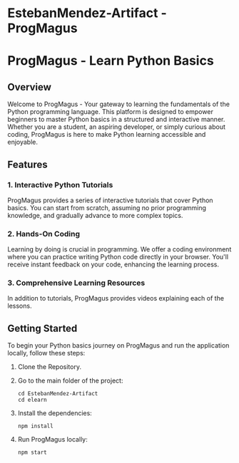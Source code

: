 # EstebanMendez-Artifact - ProgMagus


# ProgMagus - Learn Python Basics

## Overview

Welcome to ProgMagus - Your gateway to learning the fundamentals of the Python programming language. This platform is designed to empower beginners to master Python basics in a structured and interactive manner. Whether you are a student, an aspiring developer, or simply curious about coding, ProgMagus is here to make Python learning accessible and enjoyable.

## Features

### 1. Interactive Python Tutorials

ProgMagus provides a series of interactive tutorials that cover Python basics. You can start from scratch, assuming no prior programming knowledge, and gradually advance to more complex topics.

### 2. Hands-On Coding

Learning by doing is crucial in programming. We offer a coding environment where you can practice writing Python code directly in your browser. You'll receive instant feedback on your code, enhancing the learning process.

### 3. Comprehensive Learning Resources

In addition to tutorials, ProgMagus provides videos explaining each of the lessons.

## Getting Started

To begin your Python basics journey on ProgMagus and run the application locally, follow these steps:

1. Clone the Repository.

2. Go to the main folder of the project:
   ```
   cd EstebanMendez-Artifact
   cd elearn
   ```
3. Install the dependencies:
   ```
   npm install
   ```
4. Run ProgMagus locally:
   ```
   npm start
   ```

